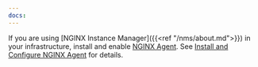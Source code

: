 ```yaml
---
docs:
---
```


If you are using [NGINX Instance Manager]({{<ref "/nms/about.md">}}) in your infrastructure, install and enable [NGINX Agent](https://docs.nginx.com/nginx-agent/overview/). See [Install and Configure NGINX Agent](https://github.com/nginx/agent/blob/main/README.md) for details.